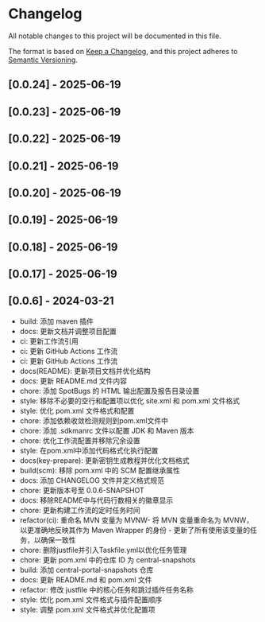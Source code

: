 # Changelog

All notable changes to this project will be documented in this file.

The format is based on [Keep a Changelog](https://keepachangelog.com/en/1.0.0/),
and this project adheres to [Semantic Versioning](https://semver.org/spec/v2.0.0.html).

## [0.0.24] - 2025-06-19

## [0.0.23] - 2025-06-19

## [0.0.22] - 2025-06-19

## [0.0.21] - 2025-06-19

## [0.0.20] - 2025-06-19

## [0.0.19] - 2025-06-19

## [0.0.18] - 2025-06-19

## [0.0.17] - 2025-06-19

## [0.0.6] - 2024-03-21

- build: 添加 maven 插件
- docs: 更新文档并调整项目配置
- ci: 更新工作流引用
- ci: 更新 GitHub Actions 工作流
- ci: 更新 GitHub Actions 工作流
- docs(README): 更新项目文档并优化结构
- docs: 更新 README.md 文件内容
- chore: 添加 SpotBugs 的 HTML 输出配置及报告目录设置
- style: 移除不必要的空行和配置项以优化 site.xml 和 pom.xml 文件格式
- style: 优化 pom.xml 文件格式和配置
- chore: 添加依赖收敛检测规则到pom.xml文件中
- chore: 添加 .sdkmanrc 文件以配置 JDK 和 Maven 版本
- chore: 优化工作流配置并移除冗余设置
- style: 在pom.xml中添加代码格式化执行配置
- docs(key-prepare): 更新密钥生成教程并优化文档格式
- build(scm): 移除 pom.xml 中的 SCM 配置继承属性
- docs: 添加 CHANGELOG 文件并定义格式规范
- chore: 更新版本号至 0.0.6-SNAPSHOT
- docs: 移除README中与代码行数相关的徽章显示
- chore: 更新构建工作流的定时任务时间
- refactor(ci): 重命名 MVN 变量为 MVNW- 将 MVN 变量重命名为 MVNW，以更准确地反映其作为 Maven Wrapper 的身份 -
  更新了所有使用该变量的任务，以确保一致性
- chore: 删除justfile并引入Taskfile.yml以优化任务管理
- chore: 更新 pom.xml 中的仓库 ID 为 central-snapshots
- build: 添加 central-portal-snapshots 仓库
- docs: 更新 README.md 和 pom.xml 文件
- refactor: 修改 justfile 中的核心任务和跳过插件任务名称
- style: 优化 pom.xml 文件格式与插件配置顺序
- style: 调整 pom.xml 文件格式并优化配置项

